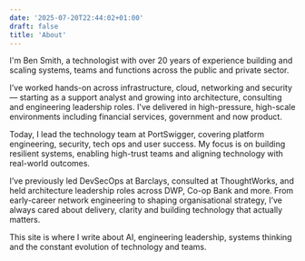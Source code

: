 ```yaml
---
date: '2025-07-20T22:44:02+01:00'
draft: false
title: 'About'
---
```


I'm Ben Smith, a technologist with over 20 years of experience building and scaling systems, teams and functions across the public and private sector.

I’ve worked hands-on across infrastructure, cloud, networking and security — starting as a support analyst and growing into architecture, consulting and engineering leadership roles. I've delivered in high-pressure, high-scale environments including financial services, government and now product.

Today, I lead the technology team at PortSwigger, covering platform engineering, security, tech ops and user success. My focus is on building resilient systems, enabling high-trust teams and aligning technology with real-world outcomes.

I’ve previously led DevSecOps at Barclays, consulted at ThoughtWorks, and held architecture leadership roles across DWP, Co-op Bank and more. From early-career network engineering to shaping organisational strategy, I’ve always cared about delivery, clarity and building technology that actually matters.

This site is where I write about AI, engineering leadership, systems thinking and the constant evolution of technology and teams.